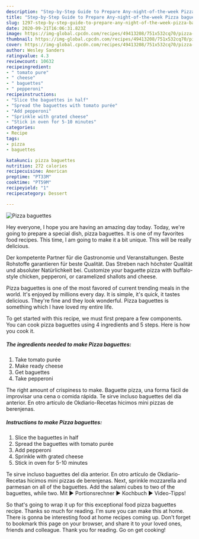 ```yaml
---
description: "Step-by-Step Guide to Prepare Any-night-of-the-week Pizza baguettes"
title: "Step-by-Step Guide to Prepare Any-night-of-the-week Pizza baguettes"
slug: 1297-step-by-step-guide-to-prepare-any-night-of-the-week-pizza-baguettes
date: 2020-09-21T16:06:31.823Z
image: https://img-global.cpcdn.com/recipes/49413208/751x532cq70/pizza-baguettes-recipe-main-photo.jpg
thumbnail: https://img-global.cpcdn.com/recipes/49413208/751x532cq70/pizza-baguettes-recipe-main-photo.jpg
cover: https://img-global.cpcdn.com/recipes/49413208/751x532cq70/pizza-baguettes-recipe-main-photo.jpg
author: Wesley Sanders
ratingvalue: 4.3
reviewcount: 10632
recipeingredient:
- " tomato pure"
- " cheese"
- " baguettes"
- " pepperoni"
recipeinstructions:
- "Slice the baguettes in half"
- "Spread the baguettes with tomato purée"
- "Add pepperoni"
- "Sprinkle with grated cheese"
- "Stick in oven for 5-10 minutes"
categories:
- Recipe
tags:
- pizza
- baguettes

katakunci: pizza baguettes 
nutrition: 272 calories
recipecuisine: American
preptime: "PT33M"
cooktime: "PT59M"
recipeyield: "1"
recipecategory: Dessert

---
```



![Pizza baguettes](https://img-global.cpcdn.com/recipes/49413208/751x532cq70/pizza-baguettes-recipe-main-photo.jpg)

Hey everyone, I hope you are having an amazing day today. Today, we're going to prepare a special dish, pizza baguettes. It is one of my favorites food recipes. This time, I am going to make it a bit unique. This will be really delicious.

Der kompetente Partner für die Gastronomie und Veranstaltungen. Beste Rohstoffe garantieren für beste Qualität. Das Streben nach höchster Qualität und absoluter Natürlichkeit bei. Customize your baguette pizza with buffalo-style chicken, pepperoni, or caramelized shallots and cheese.

Pizza baguettes is one of the most favored of current trending meals in the world. It's enjoyed by millions every day. It is simple, it's quick, it tastes delicious. They're fine and they look wonderful. Pizza baguettes is something which I have loved my entire life.


To get started with this recipe, we must first prepare a few components. You can cook pizza baguettes using 4 ingredients and 5 steps. Here is how you cook it.

<!--inarticleads1-->

##### The ingredients needed to make Pizza baguettes:

1. Take  tomato purée
1. Make ready  cheese
1. Get  baguettes
1. Take  pepperoni


The right amount of crispiness to make. Baguette pizza, una forma fácil de improvisar una cena o comida rápida. Te sirve incluso baguettes del día anterior. En otro artículo de Okdiario-Recetas hicimos mini pizzas de berenjenas. 

<!--inarticleads2-->

##### Instructions to make Pizza baguettes:

1. Slice the baguettes in half
1. Spread the baguettes with tomato purée
1. Add pepperoni
1. Sprinkle with grated cheese
1. Stick in oven for 5-10 minutes


Te sirve incluso baguettes del día anterior. En otro artículo de Okdiario-Recetas hicimos mini pizzas de berenjenas. Next, sprinkle mozzarella and parmesan on all of the baguettes. Add the salami cubes to two of the baguettes, while two. Mit ► Portionsrechner ► Kochbuch ► Video-Tipps! 

So that's going to wrap it up for this exceptional food pizza baguettes recipe. Thanks so much for reading. I'm sure you can make this at home. There is gonna be interesting food at home recipes coming up. Don't forget to bookmark this page on your browser, and share it to your loved ones, friends and colleague. Thank you for reading. Go on get cooking!
